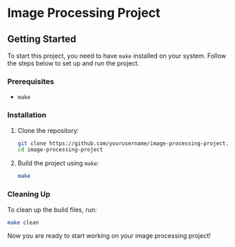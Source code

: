 # Image Processing Project

## Getting Started

To start this project, you need to have `make` installed on your system. Follow the steps below to set up and run the project.

### Prerequisites

- `make`

### Installation

1. Clone the repository:
    ```sh
    git clone https://github.com/yourusername/image-processing-project.git
    cd image-processing-project
    ```

2. Build the project using `make`:
    ```sh
    make
    ```

### Cleaning Up

To clean up the build files, run:
```sh
make clean
```

Now you are ready to start working on your image processing project!
